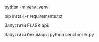 python -m venv .venv

pip install -r requirements.txt

Запустити FLASK api:


Запустити бенчмарк:
python benchmark.py